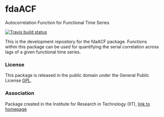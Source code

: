 # fdaACF
Autocorrelation Function for Functional Time Series

<!-- badges: start -->
  [![Travis build status](https://travis-ci.org/GMestreM/fdaACF.svg?branch=master)](https://travis-ci.org/GMestreM/fdaACF)
  <!-- badges: end -->

This is the development repository for the fdaACF package. Functions within this package can be used for quantifying the serial correlation across lags of a given functional time series.

### License

This package is released in the public domain under the General Public License [GPL](https://www.gnu.org/licenses/gpl-3.0.en.html). 

### Association
Package created in the Institute for Research in Technology (IIT), [link to homepage](https://www.iit.comillas.edu/index.php.en) 
